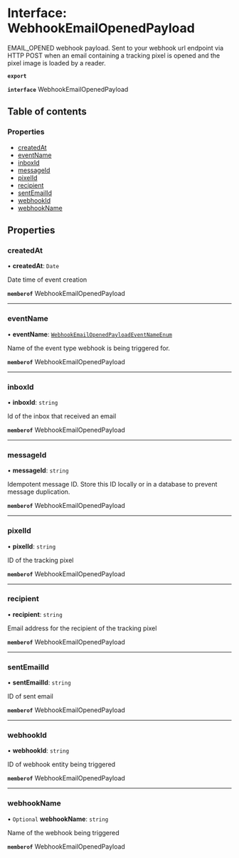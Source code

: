 # Interface: WebhookEmailOpenedPayload

EMAIL_OPENED webhook payload. Sent to your webhook url endpoint via HTTP POST when an email containing a tracking pixel is opened and the pixel image is loaded by a reader.

**`export`**

**`interface`** WebhookEmailOpenedPayload

## Table of contents

### Properties

- [createdAt](WebhookEmailOpenedPayload.md#createdat)
- [eventName](WebhookEmailOpenedPayload.md#eventname)
- [inboxId](WebhookEmailOpenedPayload.md#inboxid)
- [messageId](WebhookEmailOpenedPayload.md#messageid)
- [pixelId](WebhookEmailOpenedPayload.md#pixelid)
- [recipient](WebhookEmailOpenedPayload.md#recipient)
- [sentEmailId](WebhookEmailOpenedPayload.md#sentemailid)
- [webhookId](WebhookEmailOpenedPayload.md#webhookid)
- [webhookName](WebhookEmailOpenedPayload.md#webhookname)

## Properties

### createdAt

• **createdAt**: `Date`

Date time of event creation

**`memberof`** WebhookEmailOpenedPayload

___

### eventName

• **eventName**: [`WebhookEmailOpenedPayloadEventNameEnum`](../enums/WebhookEmailOpenedPayloadEventNameEnum.md)

Name of the event type webhook is being triggered for.

**`memberof`** WebhookEmailOpenedPayload

___

### inboxId

• **inboxId**: `string`

Id of the inbox that received an email

**`memberof`** WebhookEmailOpenedPayload

___

### messageId

• **messageId**: `string`

Idempotent message ID. Store this ID locally or in a database to prevent message duplication.

**`memberof`** WebhookEmailOpenedPayload

___

### pixelId

• **pixelId**: `string`

ID of the tracking pixel

**`memberof`** WebhookEmailOpenedPayload

___

### recipient

• **recipient**: `string`

Email address for the recipient of the tracking pixel

**`memberof`** WebhookEmailOpenedPayload

___

### sentEmailId

• **sentEmailId**: `string`

ID of sent email

**`memberof`** WebhookEmailOpenedPayload

___

### webhookId

• **webhookId**: `string`

ID of webhook entity being triggered

**`memberof`** WebhookEmailOpenedPayload

___

### webhookName

• `Optional` **webhookName**: `string`

Name of the webhook being triggered

**`memberof`** WebhookEmailOpenedPayload
